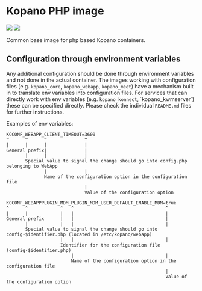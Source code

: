 # Kopano PHP image

[![](https://images.microbadger.com/badges/image/zokradonh/kopano_php.svg)](https://microbadger.com/images/zokradonh/kopano_php "Microbadger size/labels") [![](https://images.microbadger.com/badges/version/zokradonh/kopano_php.svg)](https://microbadger.com/images/zokradonh/kopano_php "Microbadger version")

Common base image for php based Kopano containers.

## Configuration through environment variables

Any additional configuration should be done through environment variables and not done in the actual container. The images working with configuration files (e.g. `kopano_core`, `kopano_webapp`, `kopano_meet`) have a mechanism built in to translate env variables into configuration files. For services that can directly work with env variables (e.g. `kopano_konnect`, ´kopano_kwmserver´) these can be specified directly. Please check the individual `README.md` files for further instructions.

Examples of env variables:

```
KCCONF_WEBAPP_CLIENT_TIMEOUT=3600
^      ^      ^              ^
|      |      |              |
General prefix|              |
       |      |              |
       Special value to signal the change should go into config.php belonging to WebApp
              |              |
              Name of the configuration option in the configuration file
                             |
                             Value of the configuration option

KCCONF_WEBAPPPLUGIN_MDM_PLUGIN_MDM_USER_DEFAULT_ENABLE_MDM=true
^      ^            ^   ^                                  ^
|      |            |   |                                  |
General prefix      |   |                                  | 
       |            |   |                                  |
       Special value to signal the change should go into config-$identifier.php (located in /etc/kopano/webapp)
                    |   |                                  |
                    Identifier for the configuration file (config-$identifier.php)
                        |                                  |
                        Name of the configuration option in the configuration file
                                                           |
                                                           Value of the configuration option
```